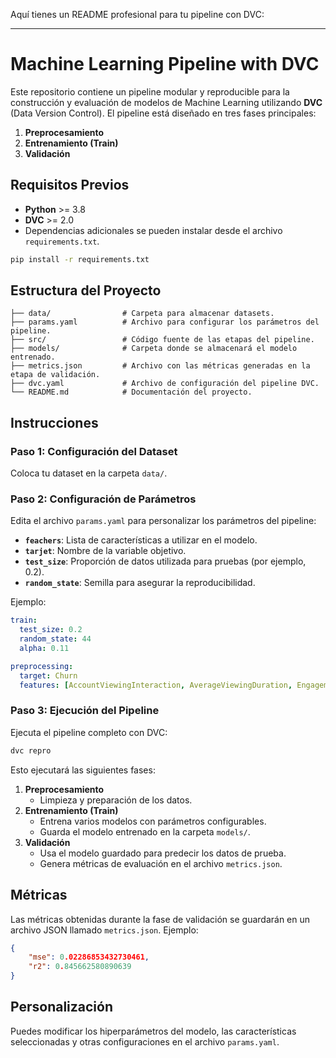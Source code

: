 Aquí tienes un README profesional para tu pipeline con DVC:  

---

# Machine Learning Pipeline with DVC  

Este repositorio contiene un pipeline modular y reproducible para la construcción y evaluación de modelos de Machine Learning utilizando **DVC** (Data Version Control). El pipeline está diseñado en tres fases principales:  

1. **Preprocesamiento**  
2. **Entrenamiento (Train)**  
3. **Validación**  

## Requisitos Previos  

- **Python** >= 3.8  
- **DVC** >= 2.0  
- Dependencias adicionales se pueden instalar desde el archivo `requirements.txt`.  

```bash
pip install -r requirements.txt
```

## Estructura del Proyecto  

```plaintext
├── data/                # Carpeta para almacenar datasets.  
├── params.yaml          # Archivo para configurar los parámetros del pipeline.  
├── src/                 # Código fuente de las etapas del pipeline.  
├── models/              # Carpeta donde se almacenará el modelo entrenado.  
├── metrics.json         # Archivo con las métricas generadas en la etapa de validación.  
├── dvc.yaml             # Archivo de configuración del pipeline DVC.  
└── README.md            # Documentación del proyecto.  
```

## Instrucciones  

### Paso 1: Configuración del Dataset  
Coloca tu dataset en la carpeta `data/`.  

### Paso 2: Configuración de Parámetros  
Edita el archivo `params.yaml` para personalizar los parámetros del pipeline:  

- **`feachers`**: Lista de características a utilizar en el modelo.  
- **`tarjet`**: Nombre de la variable objetivo.  
- **`test_size`**: Proporción de datos utilizada para pruebas (por ejemplo, 0.2).  
- **`random_state`**: Semilla para asegurar la reproducibilidad.  

Ejemplo:  

```yaml
train:
  test_size: 0.2
  random_state: 44
  alpha: 0.11

preprocessing:
  target: Churn
  features: [AccountViewingInteraction, AverageViewingDuration, EngagementScore, ContentDownloadsPerMonth, MonthlyCharges, AccountAge, ViewingHoursPerWeek, ViewingHoursVariation, BandwidthUsage, AnnualIncome, SupportTicketsPerMonth, UserRating, NetworkLatency, TotalCharges, CommentsOnContent, Age, SocialMediaInteractions, WatchlistSize, WebsiteVisitsPerWeek, PersonalizedRecommendations]

```

### Paso 3: Ejecución del Pipeline  

Ejecuta el pipeline completo con DVC:  

```bash
dvc repro
```

Esto ejecutará las siguientes fases:  

1. **Preprocesamiento**  
   - Limpieza y preparación de los datos.  
2. **Entrenamiento (Train)**  
   - Entrena varios modelos con parámetros configurables.  
   - Guarda el modelo entrenado en la carpeta `models/`.  
3. **Validación**  
   - Usa el modelo guardado para predecir los datos de prueba.  
   - Genera métricas de evaluación en el archivo `metrics.json`.  

## Métricas  

Las métricas obtenidas durante la fase de validación se guardarán en un archivo JSON llamado `metrics.json`. Ejemplo:  

```json
{
    "mse": 0.02286853432730461,
    "r2": 0.845662580890639
}
```

## Personalización  
Puedes modificar los hiperparámetros del modelo, las características seleccionadas y otras configuraciones en el archivo `params.yaml`.  

